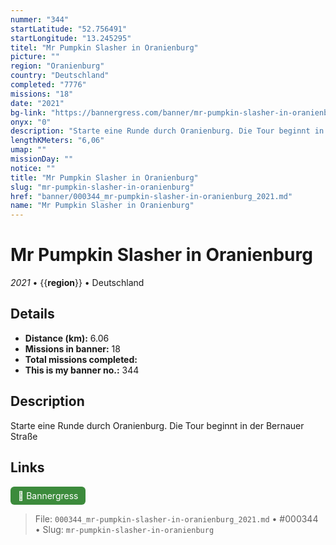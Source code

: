 ```yaml
---
nummer: "344"
startLatitude: "52.756491"
startLongitude: "13.245295"
titel: "Mr Pumpkin Slasher in Oranienburg"
picture: ""
region: "Oranienburg"
country: "Deutschland"
completed: "7776"
missions: "18"
date: "2021"
bg-link: "https://bannergress.com/banner/mr-pumpkin-slasher-in-oranienburg-13b7"
onyx: "0"
description: "Starte eine Runde durch Oranienburg. Die Tour beginnt in der Bernauer Straße"
lengthKMeters: "6,06"
umap: ""
missionDay: ""
notice: ""
title: "Mr Pumpkin Slasher in Oranienburg"
slug: "mr-pumpkin-slasher-in-oranienburg"
href: "banner/000344_mr-pumpkin-slasher-in-oranienburg_2021.md"
name: "Mr Pumpkin Slasher in Oranienburg"
---
```

# Mr Pumpkin Slasher in Oranienburg

*2021* • {{__region__}} • Deutschland





## Details
- **Distance (km):** 6.06
- **Missions in banner:** 18
- **Total missions completed:** 
- **This is my banner no.:** 344



## Description
Starte eine Runde durch Oranienburg. Die Tour beginnt in der Bernauer Straße



## Links
<a href="https://bannergress.com/banner/mr-pumpkin-slasher-in-oranienburg-13b7" target="_blank" style="display:inline-block;margin-right:8px;padding:6px 12px;background:#3c8b3c;color:#fff;text-decoration:none;border-radius:6px;">🔗 Bannergress</a>



> File: `000344_mr-pumpkin-slasher-in-oranienburg_2021.md` • #000344 • Slug: `mr-pumpkin-slasher-in-oranienburg`
